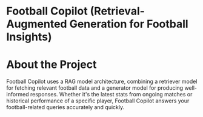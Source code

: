 # Football Copilot (Retrieval-Augmented Generation for Football Insights)

# About the Project

Football Copilot uses a RAG model architecture, combining a retriever model for fetching relevant football data and a generator model for producing well-informed responses. Whether it's the latest stats from ongoing matches or historical performance of a specific player, Football Copilot answers your football-related queries accurately and quickly.
